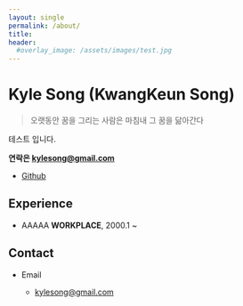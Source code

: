 ```yaml
---
layout: single
permalink: /about/
title:
header:
  #overlay_image: /assets/images/test.jpg
---
```


# Kyle Song (KwangKeun Song)

> 오랫동안 꿈을 그리는 사람은 마침내 그 꿈을 닮아간다

테스트 입니다.

**연락은 kylesong@gmail.com**


- [Github](https://github.com/kyl3song)


## Experience

- AAAAA **WORKPLACE**, 2000.1 ~

## Contact

- Email

  - kylesong@gmail.com


